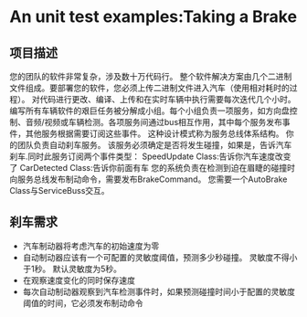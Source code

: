 #  An unit test examples:Taking a Brake
## 项目描述
您的团队的软件非常复杂，涉及数十万代码行。 整个软件解决方案由几个二进制文件组成。要部署您的软件，您必须上传二进制文件进入汽车（使用相对耗时的过程）。
    对代码进行更改、编译、上传和在实时车辆中执行需要每次迭代几个小时。编写所有车辆软件的艰巨任务被分解成小组。每个小组负责一项服务，如方向盘控制、音频/视频或车辆检测。各项服务间通过bus相互作用，其中每个服务发布事件，其他服务根据需要订阅这些事件。 这种设计模式称为服务总线体系结构。
    你的团队负责自动刹车服务。 该服务必须确定是否将发生碰撞，如果是，告诉汽车刹车.同时此服务订阅两个事件类型：
    SpeedUpdate Class:告诉你汽车速度改变了
    CarDetected Class:告诉你前面有车
    您的系统负责在检测到迫在眉睫的碰撞时向服务总线发布制动命令，需要发布BrakeCommand。
    您需要一个AutoBrake Class与ServiceBuss交互。
## 刹车需求
-   汽车制动器将考虑汽车的初始速度为零
-   自动制动器应该有一个可配置的灵敏度阈值，预测多少秒碰撞。 灵敏度不得小于1秒。 默认灵敏度为5秒。
-   在观察速度变化的同时保存速度
- 每次自动制动器观察到汽车检测事件时，如果预测碰撞时间小于配置的灵敏度阈值的时间，它必须发布制动命令
